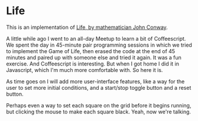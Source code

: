 # Life

This is an implementation of [Life, by mathematician John Conway](http://en.wikipedia.org/wiki/Conway%27s_Game_of_Life).

A little while ago I went to an all-day Meetup to learn a bit of Coffeescript. We spent the day in 45-minute pair programming sessions in which we tried to implement the Game of Life, then erased the code at the end of 45 minutes and paired up with someone else and tried it again. It was a fun exercise. And Coffeescript is interesting. But when I got home I did it in Javascript, which I'm much more comfortable with. So here it is.

As time goes on I will add more user-interface features, like a way for the user to set more initial conditions, and a start/stop toggle button and a reset button.

Perhaps even a way to set each square on the grid before it begins running, but clicking the mouse to make each square black. Yeah, now we're talking.
